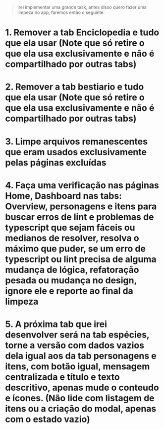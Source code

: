 > Irei implementar uma grande task, antes disso quero fazer uma limpeza no app, faremos então o seguinte: 
# 1. Remover a tab Enciclopedia e tudo que ela usar (Note que só retire o que ela usa exclusivamente e não é compartilhado por outras tabs)
# 2. Remover a tab bestiario e tudo que ela usar (Note que só retire o que ela usa exclusivamente e não é compartilhado por outras tabs)
# 3. Limpe arquivos remanescentes que eram usados exclusivamente pelas páginas excluídas
# 4. Faça uma verificação nas páginas Home, Dashboard nas tabs: Overview, personagens e itens para buscar erros de lint e problemas de typescript que sejam fáceis ou medianos de resolver, resolva o máximo que puder, se um erro de typescript ou lint precisa de alguma mudança de lógica, refatoração pesada ou mudança no design, ignore ele e reporte ao final da limpeza
# 5. A próxima tab que irei desenvolver será na tab espécies, torne a versão com dados vazios dela igual aos da tab personagens e itens, com botão igual, mensagem centralizada e título e texto descritivo, apenas mude o conteudo e ícones. (Não lide com listagem de itens ou a criação do modal, apenas com o estado vazio)
